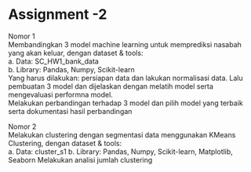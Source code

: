 # **Assignment -2**
Nomor 1 <br>
Membandingkan 3 model machine learning untuk memprediksi nasabah yang akan keluar, dengan dataset & tools: <br>
a. Data: SC_HW1_bank_data<br>
b. Library: Pandas, Numpy, Scikit-learn<br>
Yang harus dilakukan: persiapan data dan lakukan normalisasi data. Lalu pembuatan 3 model dan dijelaskan dengan melatih model serta mengevaluasi performna model.<br>
Melakukan perbandingan terhadap 3 model dan pilih model yang terbaik serta dokumentasi hasil perbandingan <br>

Nomor 2 <br>
Melakukan clustering dengan segmentasi data menggunakan KMeans Clustering, dengan dataset & tools: <br>
a. Data: cluster_s1
b. Library: Pandas, Numpy, Scikit-learn, Matplotlib, Seaborn
Melakukan analisi jumlah clustering 
